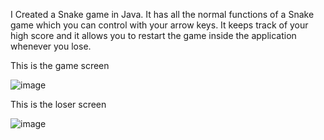 I Created a Snake game in Java. It has all the normal functions of a Snake game which you can control with your arrow keys. It keeps track of your high score and it allows you to restart the game inside the application whenever you lose. 




This is the game screen


![image](https://github.com/HarjotDehal/Snake/assets/121592317/ffde3fa8-3516-49d0-b1b4-2a187f62e238)







This is the loser screen

![image](https://github.com/HarjotDehal/Snake/assets/121592317/f6e449a3-0fd4-48d0-83fe-dfbe9cfa3910)

